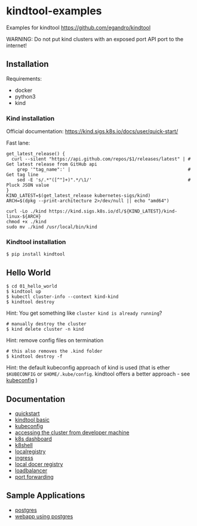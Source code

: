 # kindtool-examples

Examples for kindtool <https://github.com/egandro/kindtool>

WARNING: Do not put kind clusters with an exposed port API port to the internet!

## Installation

Requirements:

- docker
- python3
- kind

### Kind installation

Official documentation: <https://kind.sigs.k8s.io/docs/user/quick-start/>

Fast lane:


```
get_latest_release() {
  curl --silent "https://api.github.com/repos/$1/releases/latest" | # Get latest release from GitHub api
    grep '"tag_name":' |                                            # Get tag line
    sed -E 's/.*"([^"]+)".*/\1/'                                    # Pluck JSON value
}
KIND_LATEST=$(get_latest_release kubernetes-sigs/kind)
ARCH=$(dpkg --print-architecture 2>/dev/null || echo "amd64")

curl -Lo ./kind https://kind.sigs.k8s.io/dl/${KIND_LATEST}/kind-linux-${ARCH}
chmod +x ./kind
sudo mv ./kind /usr/local/bin/kind
```

### Kindtool installation

```
$ pip install kindtool
```


## Hello World

```
$ cd 01_hello_world
$ kindtool up
$ kubectl cluster-info --context kind-kind
$ kindtool destroy
```

Hint: You get something like `cluster kind is already running`?

```
# manually destroy the cluster
$ kind delete cluster -n kind
```

Hint: remove config files on termination

```
# this also removes the .kind folder
$ kindtool destroy -f
```

Hint: the default kubeconfig approach of kind is used (that is ether `$KUBECONFIG` or `$HOME/.kube/config`. kindtool offers a better approach - see [kubeconfig](docs/kubeconfig.md) )

## Documentation


- [quickstart](docs/quickstart.md)
- [kindtool basic](docs/basics.md)
- [kubeconfig](docs/kubeconfig.md)
- [accessing the cluster from developer machine](docs/developermachine.md)
- [k8s dashboard](docs/dashboard.md)
- [k8shell](docs/k8shell.md)
- [localregistry](docs/localregistry.md)
- [ingress](docs/ingress.md)
- [local docer registry](docs/registry.md)
- [loadbalancer](docs/loadbalancer.md)
- [port forwarding](docs/ports.md)

## Sample Applications

- [postgres](docs/postgres.md)
- [webapp using postgres](docs/webapp.md)